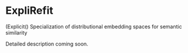 # ExpliRefit
(Explicit() Specialization of distributional embedding spaces for semantic similarity

Detailed description coming soon. 
